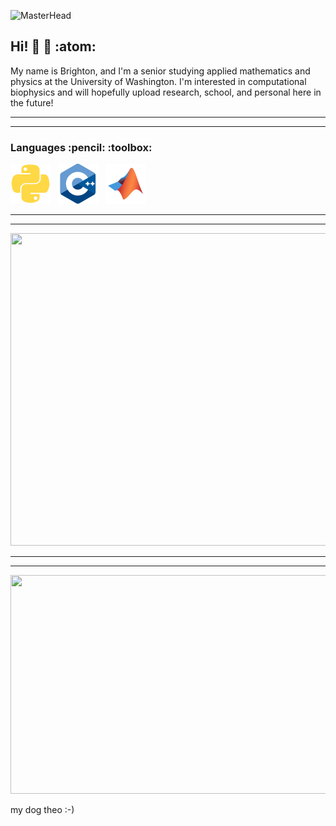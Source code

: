 ![MasterHead](https://lp-cms-production.imgix.net/2019-06/3de8f3e81b11d229dfc1c19490ed0a52-university-of-washington.jpg?w=1920&h=640&fit=crop&crop=faces%2Cedges&auto=format&q=75)


## Hi! :slightly_smiling_face: :microscope: :atom:
My name is Brighton, and I'm a senior studying applied mathematics and physics at the University of Washington. I'm interested in computational biophysics and will hopefully upload research, school, and personal here in the future!

------------------------------------------------------------------------------------------------------------------------------------------------------------------------------------
------------------------------------------------------------------------------------------------------------------------------------------------------------------------------------

<h3 align="left">Languages :pencil: :toolbox: </h3>

  <img src="./python-plain.svg" width="64" height="64" alt="Icon"> &nbsp;
  <img src="./cplusplus-original.svg" width="64" height="64" alt="Icon"> &nbsp;
  <img src="./matlab-original.svg" width="64" height="64" alt="Icon">

------------------------------------------------------------------------------------------------------------------------------------------------------------------------------------
------------------------------------------------------------------------------------------------------------------------------------------------------------------------------------

<a href="https://lh3.googleusercontent.com/pw/AP1GczPFrYyNCoSry7vhX7M_-_FtpMeLJc9gIkQBzW76lN7-de9WLqeWbmr4wsOywkFaqkXuhSXJj35OA90rT1jgZ5cn7HPnotaJ2f5B6sx8D34Cp4tAAJk=w2400?source=screenshot.guru"> 
  <img src="https://lh3.googleusercontent.com/pw/AP1GczPFrYyNCoSry7vhX7M_-_FtpMeLJc9gIkQBzW76lN7-de9WLqeWbmr4wsOywkFaqkXuhSXJj35OA90rT1jgZ5cn7HPnotaJ2f5B6sx8D34Cp4tAAJk=w600-h315-p-k" width="1100" height="500" />
</a>

------------------------------------------------------------------------------------------------------------------------------------------------------------------------------------
------------------------------------------------------------------------------------------------------------------------------------------------------------------------------------

<a href="https://lh3.googleusercontent.com/pw/AP1GczPsAwNZa3AIvenYx98t1-FI4LNM4odwOEAw5lKhqyPGS3kyP4jDbli5FXvPhIOudjwyOI_WBkzr-YrxAmsrTQHs579xrxVs76XqMnxLjqlHhTadp0M=w2400?source=screenshot.guru">
  <img src="https://lh3.googleusercontent.com/pw/AP1GczPsAwNZa3AIvenYx98t1-FI4LNM4odwOEAw5lKhqyPGS3kyP4jDbli5FXvPhIOudjwyOI_WBkzr-YrxAmsrTQHs579xrxVs76XqMnxLjqlHhTadp0M=w600-h315-p-k" width="600" height="350" />
</a>

my dog theo :-)


<!--
**brightonar2/brightonar2** is a ✨ _special_ ✨ repository because its `README.md` (this file) appears on your GitHub profile.

Here are some ideas to get you started:

- 🔭 I’m currently working on ...
- 🌱 I’m currently learning ...
- 👯 I’m looking to collaborate on ...
- 🤔 I’m looking for help with ...
- 💬 Ask me about ...
- 📫 How to reach me: ...
- 😄 Pronouns: ...
- ⚡ Fun fact: ...
-->
